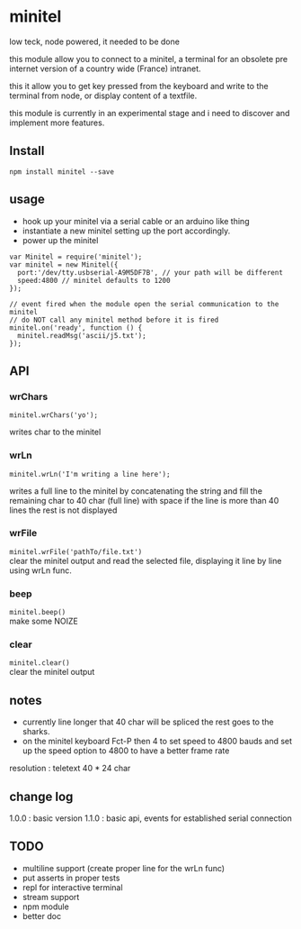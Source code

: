 # minitel
low teck, node powered, it needed to be done 

this module allow you to connect to a minitel, a terminal for an obsolete pre internet version of a country wide (France) intranet.

this it allow you to get key pressed from the keyboard and write to the terminal from node, or display content of a textfile. 

this module is currently in an experimental stage and i need to discover and implement more features.

## Install
```npm install minitel --save```

## usage 

- hook up your minitel via a serial cable or an arduino like thing
- instantiate a new minitel setting up the port accordingly.
- power up the minitel 


```
var Minitel = require('minitel');
var minitel = new Minitel({
  port:'/dev/tty.usbserial-A9M5DF7B', // your path will be different 
  speed:4800 // minitel defaults to 1200
});

// event fired when the module open the serial communication to the minitel 
// do NOT call any minitel method before it is fired 
minitel.on('ready', function () {
  minitel.readMsg('ascii/j5.txt');
});
```

## API 

### wrChars
```minitel.wrChars('yo');```  

writes char to the minitel 

### wrLn
```minitel.wrLn('I'm writing a line here');```  

writes a full line to the minitel by concatenating the string and fill the remaining char to 40 char (full line) with space if the line is more than 40 lines the rest is not displayed

### wrFile
```minitel.wrFile('pathTo/file.txt')```  
clear the minitel output and read the selected file, displaying it line by line using wrLn func.

### beep
```minitel.beep()```  
make some NOIZE

### clear
```minitel.clear()```  
clear the minitel output

## notes

- currently line longer that 40 char will be spliced the rest goes to the sharks.
- on the minitel keyboard Fct-P then 4 to set speed to 4800 bauds and set up the speed option to 4800 to have a better frame rate 

resolution : teletext 40 * 24 char 


## change log 

1.0.0 : basic version
1.1.0 : basic api, events for established serial connection

## TODO 

- multiline support (create proper line for the wrLn func)
- put asserts in proper tests
- repl for interactive terminal
- stream support
- npm module 
- better doc
